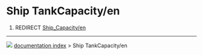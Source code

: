 # Ship TankCapacity/en
1.  REDIRECT [Ship_Capacity/en](Ship_Capacity/en.md)



---
![](images/Button_right.svg) [documentation index](../README.md) > Ship TankCapacity/en
